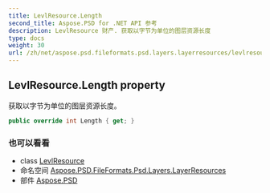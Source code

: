 ```yaml
---
title: LevlResource.Length
second_title: Aspose.PSD for .NET API 参考
description: LevlResource 财产. 获取以字节为单位的图层资源长度
type: docs
weight: 30
url: /zh/net/aspose.psd.fileformats.psd.layers.layerresources/levlresource/length/
---
```

## LevlResource.Length property

获取以字节为单位的图层资源长度。

```csharp
public override int Length { get; }
```

### 也可以看看

* class [LevlResource](../)
* 命名空间 [Aspose.PSD.FileFormats.Psd.Layers.LayerResources](../../levlresource/)
* 部件 [Aspose.PSD](../../../)


